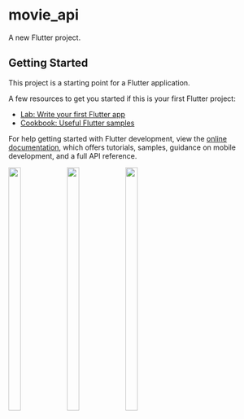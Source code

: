 # movie_api

A new Flutter project.

## Getting Started

This project is a starting point for a Flutter application.

A few resources to get you started if this is your first Flutter project:

- [Lab: Write your first Flutter app](https://docs.flutter.dev/get-started/codelab)
- [Cookbook: Useful Flutter samples](https://docs.flutter.dev/cookbook)

For help getting started with Flutter development, view the
[online documentation](https://docs.flutter.dev/), which offers tutorials,
samples, guidance on mobile development, and a full API reference.
<p>
  <img src = "https://user-images.githubusercontent.com/121473709/233438734-6041614c-dda0-426a-84f4-0d437119050c.png" width=22% height=35%>
  <img src = "https://user-images.githubusercontent.com/121473709/233438760-aa31e8a3-41ad-4756-b039-7aa4b469058c.png" width=22% height=35%>
  <img src = "https://user-images.githubusercontent.com/121473709/233438806-c97deefa-249a-402b-9bb5-01ee538fbfca.png" width=22% height=35%>
</p>

